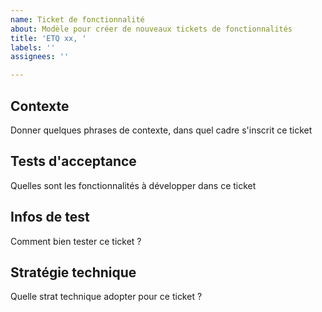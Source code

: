 ```yaml
---
name: Ticket de fonctionnalité
about: Modèle pour créer de nouveaux tickets de fonctionnalités
title: 'ETQ xx, '
labels: ''
assignees: ''

---
```


## Contexte

Donner quelques phrases de contexte, dans quel cadre s'inscrit ce ticket

## Tests d'acceptance

Quelles sont les fonctionnalités à développer dans ce ticket

## Infos de test

Comment bien tester ce ticket ?

## Stratégie technique

Quelle strat technique adopter pour ce ticket ?

